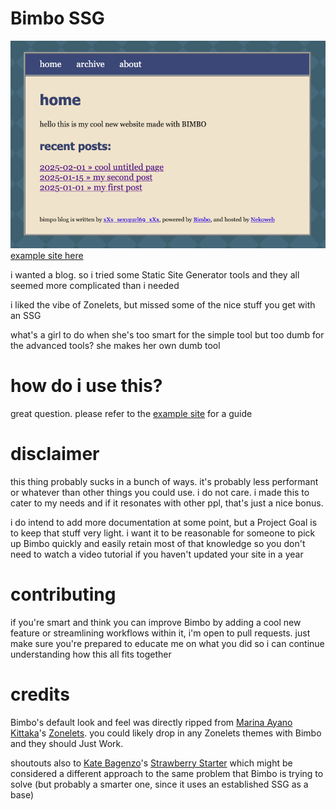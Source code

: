 # Bimbo SSG
![example bimbo blog](example.png)
[example site here](https://bimbo.nekoweb.org)

i wanted a blog. so i tried some Static Site Generator tools and they all seemed more complicated than i needed

i liked the vibe of Zonelets, but missed some of the nice stuff you get with an SSG

what's a girl to do when she's too smart for the simple tool but too dumb for the advanced tools? she makes her own dumb tool

# how do i use this?

great question. please refer to the [example site](https://bimbo.nekoweb.org) for a guide

# disclaimer

this thing probably sucks in a bunch of ways. it's probably less performant or whatever than other things you could use. i do not care. i made this to cater to my needs and if it resonates with other ppl, that's just a nice bonus.

i do intend to add more documentation at some point, but a Project Goal is to keep that stuff very light. i want it to be reasonable for someone to pick up Bimbo quickly and easily retain most of that knowledge so you don't need to watch a video tutorial if you haven't updated your site in a year

# contributing

if you're smart and think you can improve Bimbo by adding a cool new feature or streamlining workflows within it, i'm open to pull requests. just make sure you're prepared to educate me on what you did so i can continue understanding how this all fits together

# credits

Bimbo's default look and feel was directly ripped from [Marina Ayano Kittaka](https://bsky.app/profile/even-kei.bsky.social)'s [Zonelets](https://zonelets.net/). you could likely drop in any Zonelets themes with Bimbo and they should Just Work.

shoutouts also to [Kate Bagenzo](https://katebagenzo.neocities.org/)'s [Strawberry Starter](https://strawberrystarter.neocities.org/) which might be considered a different approach to the same problem that Bimbo is trying to solve (but probably a smarter one, since it uses an established SSG as a base)